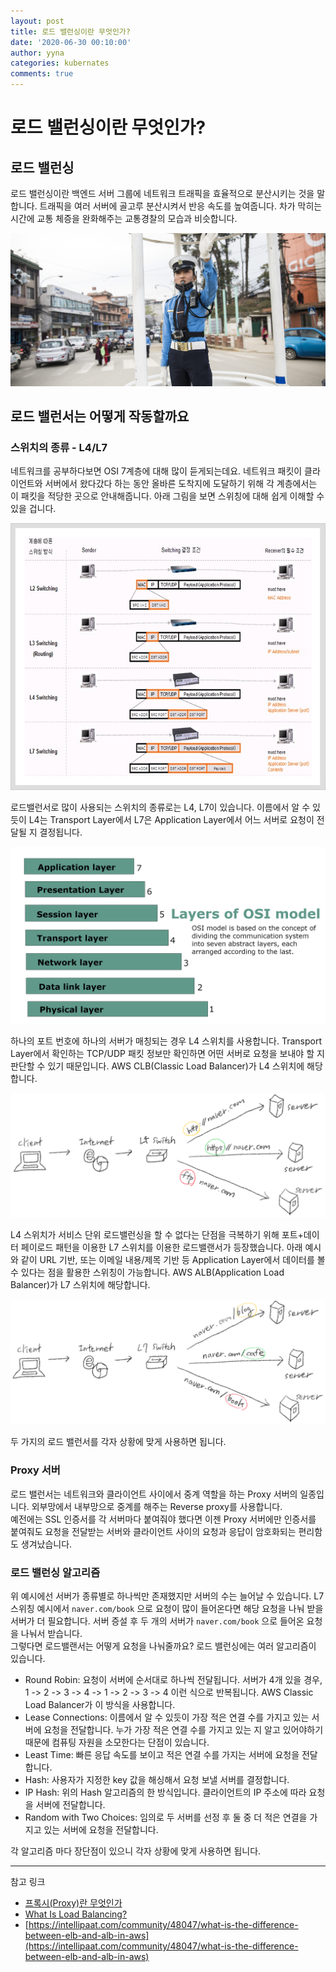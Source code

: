 ```yaml
---
layout: post
title: 로드 밸런싱이란 무엇인가?
date: '2020-06-30 00:10:00'
author: yyna
categories: kubernates
comments: true
---
```


# 로드 밸런싱이란 무엇인가?

## 로드 밸런싱

로드 밸런싱이란 백엔드 서버 그룹에 네트워크 트래픽을 효율적으로 분산시키는 것을 말합니다. 트래픽을 여러 서버에 골고루 분산시켜서 반응 속도를 높여줍니다. 차가 막히는 시간에 교통 체증을 완화해주는 교통경찰의 모습과 비슷합니다.

![police-officer](../assets/image/2020-06-30-what-is-load-balancing/1.jpg)

## 로드 밸런서는 어떻게 작동할까요

### 스위치의 종류 - L4/L7

네트워크를 공부하다보면 OSI 7계층에 대해 많이 듣게되는데요. 네트워크 패킷이 클라이언트와 서버에서 왔다갔다 하는 동안 올바른 도착지에 도달하기 위해 각 계층에서는 이 패킷을 적당한 곳으로 안내해줍니다. 아래 그림을 보면 스위칭에 대해 쉽게 이해할 수 있을 겁니다.

![switching](../assets/image/2020-06-30-what-is-load-balancing/5.jpg)

로드밸런서로 많이 사용되는 스위치의 종류로는 L4, L7이 있습니다. 이름에서 알 수 있듯이 L4는 Transport Layer에서 L7은 Application Layer에서 어느 서버로 요청이 전달될 지 결정됩니다.

![osi-seven-layers](../assets/image/2020-06-30-what-is-load-balancing/2.jpg)

하나의 포트 번호에 하나의 서버가 매칭되는 경우 L4 스위치를 사용합니다. Transport Layer에서 확인하는 TCP/UDP 패킷 정보만 확인하면 어떤 서버로 요청을 보내야 할 지 판단할 수 있기 때문입니다. AWS CLB(Classic Load Balancer)가 L4 스위치에 해당합니다.

![l4-load-balancer](../assets/image/2020-06-30-what-is-load-balancing/3.png)

L4 스위치가 서비스 단위 로드밸런싱을 할 수 없다는 단점을 극복하기 위해 포트+데이터 페이로드 패턴을 이용한 L7 스위치를 이용한 로드밸랜서가 등장했습니다. 아래 예시와 같이 URL 기반, 또는 이메일 내용/제목 기반 등 Application Layer에서 데이터를 볼 수 있다는 점을 활용한 스위칭이 가능합니다. AWS ALB(Application Load Balancer)가 L7 스위치에 해당합니다.

![l4-load-balancer](../assets/image/2020-06-30-what-is-load-balancing/4.png)

두 가지의 로드 밸런서를 각자 상황에 맞게 사용하면 됩니다.

### Proxy 서버

로드 밸런서는 네트워크와 클라이언트 사이에서 중계 역할을 하는 Proxy 서버의 일종입니다. 외부망에서 내부망으로 중계를 해주는 Reverse proxy를 사용합니다.  
예전에는 SSL 인증서를 각 서버마다 붙여줘야 했다면 이젠 Proxy 서버에만 인증서를 붙여줘도 요청을 전달받는 서버와 클라이언트 사이의 요청과 응답이 암호화되는 편리함도 생겨났습니다.

### 로드 밸런싱 알고리즘

위 예시에선 서버가 종류별로 하나씩만 존재했지만 서버의 수는 늘어날 수 있습니다. L7 스위칭 예시에서 `naver.com/book` 으로 요청이 많이 들어온다면 해당 요청을 나눠 받을 서버가 더 필요합니다. 서버 증설 후 두 개의 서버가 `naver.com/book` 으로 들어온 요청을 나눠서 받습니다.  
그렇다면 로드밸랜서는 어떻게 요청을 나눠줄까요? 로드 밸런싱에는 여러 알고리즘이 있습니다.

- Round Robin: 요청이 서버에 순서대로 하나씩 전달됩니다. 서버가 4개 있을 경우, 1 -> 2 -> 3 -> 4 -> 1 -> 2 -> 3 -> 4 이런 식으로 반복됩니다. AWS Classic Load Balancer가 이 방식을 사용합니다.
- Lease Connections: 이름에서 알 수 있듯이 가장 적은 연결 수를 가지고 있는 서버에 요청을 전달합니다. 누가 가장 적은 연결 수를 가지고 있는 지 알고 있어야하기 때문에 컴퓨팅 자원을 소모한다는 단점이 있습니다.
- Least Time: 빠른 응답 속도를 보이고 적은 연결 수를 가지는 서버에 요청을 전달합니다.
- Hash: 사용자가 지정한 key 값을 해싱해서 요청 보낼 서버를 결정합니다.
- IP Hash: 위의 Hash 알고리즘의 한 방식입니다. 클라이언트의 IP 주소에 따라 요청을 서버에 전달합니다.
- Random with Two Choices: 임의로 두 서버를 선정 후 둘 중 더 적은 연결을 가지고 있는 서버에 요청을 전달합니다.

각 알고리즘 마다 장단점이 있으니 각자 상황에 맞게 사용하면 됩니다.

---

참고 링크

- [프록시(Proxy)란 무엇인가](https://milkye.tistory.com/202)
- [What Is Load Balancing?](https://www.nginx.com/resources/glossary/load-balancing/)
- [https://intellipaat.com/community/48047/what-is-the-difference-between-elb-and-alb-in-aws](https://intellipaat.com/community/48047/what-is-the-difference-between-elb-and-alb-in-aws)
